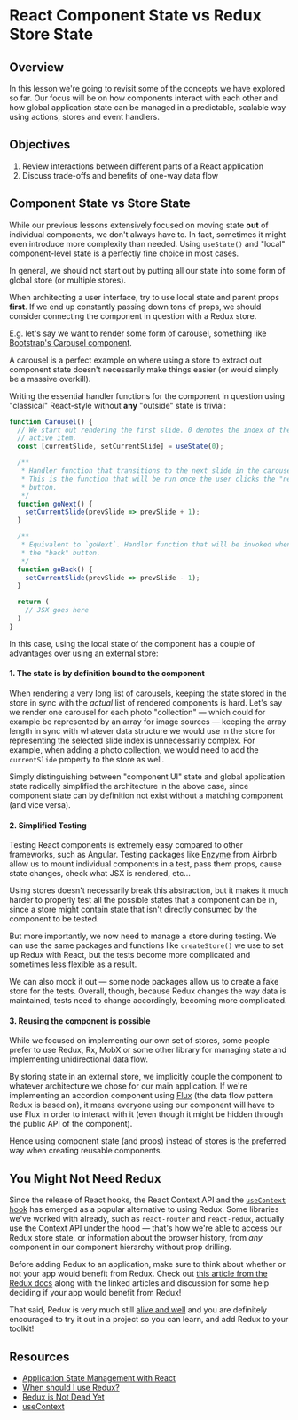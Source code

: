 # React Component State vs Redux Store State

## Overview

In this lesson we're going to revisit some of the concepts we have explored so
far. Our focus will be on how components interact with each other and how global
application state can be managed in a predictable, scalable way using actions,
stores and event handlers.

## Objectives

1. Review interactions between different parts of a React application
2. Discuss trade-offs and benefits of one-way data flow

## Component State vs Store State

While our previous lessons extensively focused on moving state **out** of
individual components, we don't always have to. In fact, sometimes it might even
introduce more complexity than needed. Using `useState()` and "local"
component-level state is a perfectly fine choice in most cases.

In general, we should not start out by putting all our state into some form of
global store (or multiple stores).

When architecting a user interface, try to use local state and parent props
**first**. If we end up constantly passing down tons of props, we should
consider connecting the component in question with a Redux store.

E.g. let's say we want to render some form of carousel, something like
[Bootstrap's Carousel component](https://getbootstrap.com/docs/4.0/components/carousel/).

A carousel is a perfect example on where using a store to extract out component
state doesn't necessarily make things easier (or would simply be a massive
overkill).

Writing the essential handler functions for the component in question using
"classical" React-style without **any** "outside" state is trivial:

```js
function Carousel() {
  // We start out rendering the first slide. 0 denotes the index of the
  // active item.
  const [currentSlide, setCurrentSlide] = useState(0);

  /**
   * Handler function that transitions to the next slide in the carousel.
   * This is the function that will be run once the user clicks the "next"
   * button.
   */
  function goNext() {
    setCurrentSlide(prevSlide => prevSlide + 1);
  }

  /**
   * Equivalent to `goNext`. Handler function that will be invoked when clicking
   * the "back" button.
   */
  function goBack() {
    setCurrentSlide(prevSlide => prevSlide - 1);
  }

  return (
    // JSX goes here
  )
}
```

In this case, using the local state of the component has a couple of advantages
over using an external store:

#### 1. The state is **by definition** bound to the component

When rendering a very long list of carousels, keeping the state stored in the
store in sync with the _actual_ list of rendered components is hard. Let's
say we render one carousel for each photo "collection" — which could for
example be represented by an array for image sources — keeping the array
length in sync with whatever data structure we would use in the store for
representing the selected slide index is unnecessarily complex. For example,
when adding a photo collection, we would need to add the `currentSlide`
property to the store as well.

Simply distinguishing between "component UI" state and global application
state radically simplified the architecture in the above case, since
component state can by definition not exist without a matching component (and
vice versa).

#### 2. Simplified Testing

Testing React components is extremely easy compared to other frameworks, such
as Angular. Testing packages like [Enzyme][] from Airbnb allow us to mount
individual components in a test, pass them props, cause state changes, check
what JSX is rendered, etc...

[enzyme]: https://airbnb.io/enzyme/

Using stores doesn't necessarily break this abstraction, but it makes it much
harder to properly test all the possible states that a component can be in,
since a store might contain state that isn't directly consumed by the
component to be tested.

But more importantly, we now need to manage a store during testing. We can
use the same packages and functions like `createStore()` we use to set up
Redux with React, but the tests become more complicated and sometimes less
flexible as a result.

We can also mock it out — some node packages allow us to create a fake
store for the tests. Overall, though, because Redux changes the way data is
maintained, tests need to change accordingly, becoming more complicated.

#### 3. Reusing the component is possible

While we focused on implementing our own set of stores, some people prefer
to use Redux, Rx, MobX or some other library for managing state and
implementing unidirectional data flow.

By storing state in an external store, we implicitly couple the component to
whatever architecture we chose for our main application. If we're
implementing an accordion component using [Flux][] (the data flow pattern Redux
is based on), it means everyone using our component will have to use Flux in
order to interact with it (even though it might be hidden through the public
API of the component).

[flux]: https://facebook.github.io/flux/

Hence using component state (and props) instead of stores is the preferred
way when creating reusable components.

## You Might Not Need Redux

Since the release of React hooks, the React Context API and the [`useContext`
hook][usecontext] has emerged as a popular alternative to using Redux. Some
libraries we've worked with already, such as `react-router` and `react-redux`,
actually use the Context API under the hood — that's how we're able to
access our Redux store state, or information about the browser history, from
_any_ component in our component hierarchy without prop drilling.

Before adding Redux to an application, make sure to think about whether or not your app would benefit from Redux. Check out [this article from the Redux docs][when should i use redux?] along with the linked articles and discussion for some help deciding if your app would benefit from Redux!

That said, Redux is very much still [alive and well][redux is not dead yet] and you are definitely encouraged to try it out in a project so you can learn, and add Redux to your toolkit!

## Resources

- [Application State Management with React](https://kentcdodds.com/blog/application-state-management-with-react)
- [When should I use Redux?][]
- [Redux is Not Dead Yet][]
- [useContext][usecontext]

[usecontext]: https://reactjs.org/docs/hooks-reference.html#usecontext
[when should i use redux?]: https://redux.js.org/faq/general#when-should-i-use-redux
[redux is not dead yet]: https://blog.isquaredsoftware.com/2018/03/redux-not-dead-yet/
